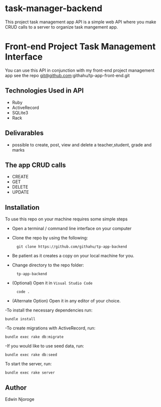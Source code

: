 # task-manager-backend
This project task management app API is a simple web API where you make CRUD calls to a server to organize task mangement app.


# Front-end Project Task Management Interface
You can use this API in conjunction with my front-end project management app see the repo git@github.com:githahu/tp-app-front-end.git

## Technologies Used in API
- Ruby
- ActiveRecord
- SQLite3
- Rack



 ## Delivarables
 - possible to create, post, view and delete a teacher,student, grade and marks



## The app CRUD calls
- CREATE 
- GET 
- DELETE
- UPDATE 

 ## Installation

To use this repo on your machine requires some simple steps

- Open a terminal / command line interface on your computer
- Clone the repo by using the following:

        git clone https://github.com/githahu/tp-app-backend

- Be patient as it creates a copy on your local machine for you.
- Change directory to the repo folder:

        tp-app-backend

- (Optional) Open it in ``Visual Studio Code``

        code .

- (Alternate Option) Open it in any editor of your choice.

-To install the necessary dependencies run:

    bundle install

-To create migrations with ActiveRecord, run:

    bundle exec rake db:migrate

-If you would like to use seed data, run:

    bundle exec rake db:seed

To start the server, run:

    bundle exec rake server

## Author
Edwin Njoroge
